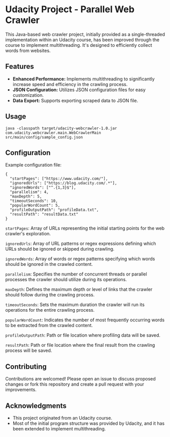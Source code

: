 # Udacity Project - Parallel Web Crawler

This Java-based web crawler project, initially provided as a single-threaded implementation within an Udacity course,
has been improved through the course to implement multithreading.
It's designed to efficiently collect words from websites.

## Features
* **Enhanced Performance:** Implements multithreading to significantly increase speed and efficiency in the crawling process.
* **JSON Configuration:** Utilizes JSON configuration files for easy customization.
* **Data Export:** Supports exporting scraped data to JSON file.

## Usage

`java -classpath target/udacity-webcrawler-1.0.jar com.udacity.webcrawler.main.WebCrawlerMain src/main/config/sample_config.json`

## Configuration

Example configuration file:
```
{
  "startPages": ["https://www.udacity.com/"],
  "ignoredUrls": ["https://blog.udacity.com/.*"],
  "ignoredWords": ["^.{1,3}$"],
  "parallelism": 4,
  "maxDepth": 5,
  "timeoutSeconds": 10,
  "popularWordCount": 5,
  "profileOutputPath": "profileData.txt",
  "resultPath": "resultData.txt"
}
```

`startPages`: Array of URLs representing the initial starting points for the web crawler's exploration.

`ignoredUrls`: Array of URL patterns or regex expressions defining which URLs should be ignored or skipped during crawling.

`ignoredWords`: Array of words or regex patterns specifying which words should be ignored in the crawled content.

`parallelism`: Specifies the number of concurrent threads or parallel processes the crawler should utilize during its operations.

`maxDepth`: Defines the maximum depth or level of links that the crawler should follow during the crawling process.

`timeoutSeconds`: Sets the maximum duration the crawler will run its operations for the entire crawling process.

`popularWordCount`: Indicates the number of most frequently occurring words to be extracted from the crawled content.

`profileOutputPath`: Path or file location where profiling data will be saved.

`resultPath`: Path or file location where the final result from the crawling process will be saved.




## Contributing
Contributions are welcomed! Please open an issue to discuss proposed changes or fork this repository and create a pull request with your improvements.

## Acknowledgments
* This project originated from an Udacity course.
* Most of the initial program structure was provided by Udacity, and it has been extended to implement multithreading.
